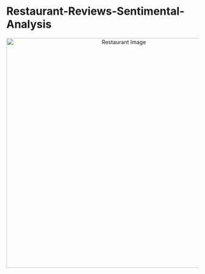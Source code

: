 # **Restaurant-Reviews-Sentimental-Analysis**

<div style="text-align: center;">
  <img src="https://github.com/kalpeshdahake/Restaurant-Reviews-Sentimental-Analysis/blob/master/README-Resources/Restaurant.jpg" width="600" alt="Restaurant Image">
</div>


